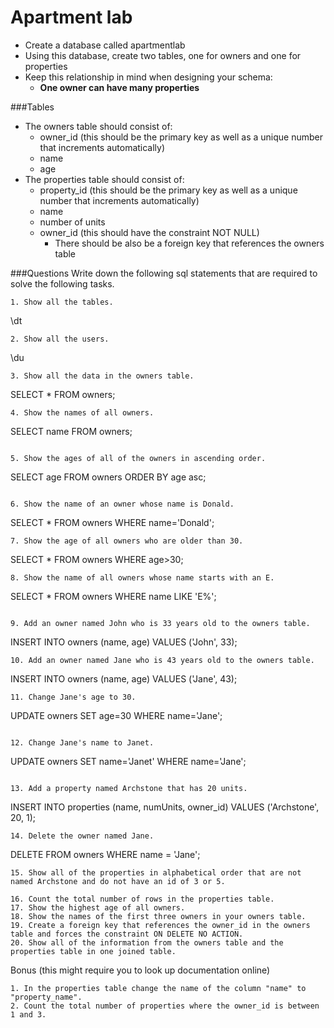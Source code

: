 # Apartment lab

- Create a database called apartmentlab 
- Using this database, create two tables, one for owners and one for properties
- Keep this relationship in mind when designing your schema:
	+ **One owner can have many properties**

###Tables

- The owners table should consist of: 
	+ owner_id (this should be the primary key as well as a unique number that increments automatically)
	+ name
	+ age
- The properties table should consist of:
	+ property_id (this should be the primary key as well as a unique number that increments automatically)
	+ name
	+ number of units
	+ owner_id (this should have the constraint NOT NULL)
		+ There should be also be a foreign key that references the owners table

###Questions
Write down the following sql statements that are required to solve the following tasks.

```    
1. Show all the tables.

```
\dt
```
2. Show all the users. 

```
\du
```
3. Show all the data in the owners table.

```
SELECT * FROM owners;
```
4. Show the names of all owners. 

```
SELECT name FROM owners;
```

5. Show the ages of all of the owners in ascending order. 

```
SELECT age FROM owners ORDER BY age asc;
```

6. Show the name of an owner whose name is Donald. 

```
SELECT * FROM owners WHERE name='Donald';
```
7. Show the age of all owners who are older than 30. 

```
SELECT * FROM owners WHERE age>30;
```
8. Show the name of all owners whose name starts with an E. 

```
SELECT * FROM owners WHERE name LIKE 'E%';
```

9. Add an owner named John who is 33 years old to the owners table.

```
INSERT INTO owners (name, age) VALUES ('John', 33);
```
10. Add an owner named Jane who is 43 years old to the owners table. 

```
INSERT INTO owners (name, age) VALUES ('Jane', 43);
```
11. Change Jane's age to 30. 

```
UPDATE owners SET age=30 WHERE name='Jane';
```

12. Change Jane's name to Janet. 

```
UPDATE owners SET name='Janet' WHERE name='Jane';
```

13. Add a property named Archstone that has 20 units.

```
INSERT INTO properties (name, numUnits, owner_id) VALUES ('Archstone', 20, 1);
```
14. Delete the owner named Jane. 

```
DELETE FROM owners WHERE name = 'Jane';
```
15. Show all of the properties in alphabetical order that are not named Archstone and do not have an id of 3 or 5. 

```

```
16. Count the total number of rows in the properties table.
17. Show the highest age of all owners.
18. Show the names of the first three owners in your owners table.
19. Create a foreign key that references the owner_id in the owners table and forces the constraint ON DELETE NO ACTION. 
20. Show all of the information from the owners table and the properties table in one joined table.  
```
Bonus (this might require you to look up documentation online)

```
1. In the properties table change the name of the column "name" to "property_name". 
2. Count the total number of properties where the owner_id is between 1 and 3.
```
